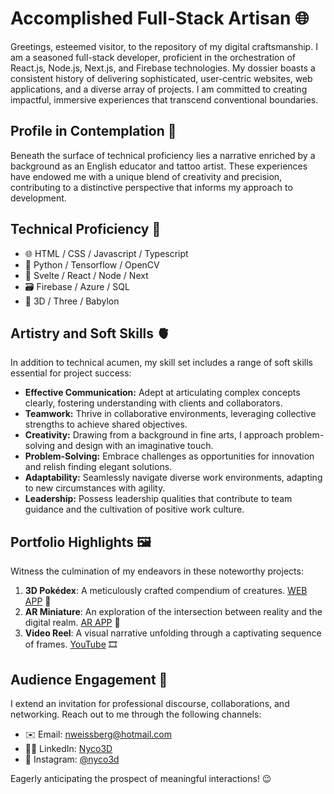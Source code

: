 # Accomplished Full-Stack Artisan 🌐

Greetings, esteemed visitor, to the repository of my digital craftsmanship. I am a seasoned full-stack developer, proficient in the orchestration of React.js, Node.js, Next.js, and Firebase technologies. My dossier boasts a consistent history of delivering sophisticated, user-centric websites, web applications, and a diverse array of projects. I am committed to creating impactful, immersive experiences that transcend conventional boundaries.

## Profile in Contemplation 🤖

Beneath the surface of technical proficiency lies a narrative enriched by a background as an English educator and tattoo artist. These experiences have endowed me with a unique blend of creativity and precision, contributing to a distinctive perspective that informs my approach to development.

## Technical Proficiency 🧠

- 🌐 HTML / CSS / Javascript / Typescript
- 🐍 Python / Tensorflow / OpenCV 
- 🚀 Svelte / React / Node / Next
- 🗃️ Firebase / Azure / SQL
- 💎 3D / Three / Babylon

## Artistry and Soft Skills 🫀

In addition to technical acumen, my skill set includes a range of soft skills essential for project success:

- **Effective Communication:** Adept at articulating complex concepts clearly, fostering understanding with clients and collaborators.
- **Teamwork:** Thrive in collaborative environments, leveraging collective strengths to achieve shared objectives.
- **Creativity:** Drawing from a background in fine arts, I approach problem-solving and design with an imaginative touch.
- **Problem-Solving:** Embrace challenges as opportunities for innovation and relish finding elegant solutions.
- **Adaptability:** Seamlessly navigate diverse work environments, adapting to new circumstances with agility.
- **Leadership:** Possess leadership qualities that contribute to team guidance and the cultivation of positive work culture.

## Portfolio Highlights 🖼️

Witness the culmination of my endeavors in these noteworthy projects:

1. **3D Pokédex**: A meticulously crafted compendium of creatures. [WEB APP](https://pokedex-nyco3d.web.app/) 👾
2. **AR Miniature**: An exploration of the intersection between reality and the digital realm. [AR APP](https://casinha3d.web.app/) 🧊
3. **Video Reel**: A visual narrative unfolding through a captivating sequence of frames. [YouTube](https://www.youtube.com/watch?v=Vqe4LSGmwOg) 🎞️

## Audience Engagement 🖖

I extend an invitation for professional discourse, collaborations, and networking. Reach out to me through the following channels:

- ✉️ Email: [nweissberg@hotmail.com](mailto:nweissberg@hotmail.com)
- 👨‍💼 LinkedIn: [Nyco3D](https://www.linkedin.com/in/nyco3d)
- 🎨 Instagram: [@nyco3d](https://www.instagram.com/nycotattoo)

Eagerly anticipating the prospect of meaningful interactions! 😉
